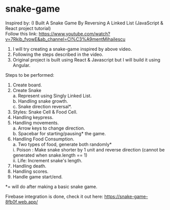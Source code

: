 # snake-game
Inspired by:
(I Built A Snake Game By Reversing A Linked List (JavaScript & React project tutorial)<br />
Follow this link: https://www.youtube.com/watch?v=7Rkib_fvowE&ab_channel=Cl%C3%A9mentMihailescu

1. I will try creating a snake-game inspired by above video.
2. Following the steps described in the video.
3. Original project is built using React & Javascript but I will build it using Angular.

Steps to be performed:

 1. Create board.
 2. Create Snake<br />
    a. Represent using Singly Linked List.<br />
    b. Handling snake growth.<br />
    c. Snake direction reversal*.<br />
 3. Styles: Snake Cell & Food Cell.<br />
 4. Handling keypress.<br />
 5. Handling movements.<br />
    a. Arrow keys to change direction.<br />
    b. Spacebar for starting/pausing* the game.<br />
 6. Handling Food Consumption.<br />
    a. Two types of food, generate both randomly*<br />
        i. Poison : Make snake shorter by 1 unit and reverse direction (cannot be generated when snake.length == 1)<br />
        ii. Life: Increment snake's length.<br />
 7. Handling death.
 8. Handling scores.
 9. Handle game start/end.

*= will do after making a basic snake game.

Firebase integration is done, check it out here: https://snake-game-8fb0f.web.app/
